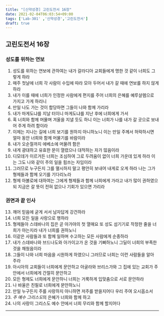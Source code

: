 ```yaml
---
title: "[신약성경] 고린도전서 16장"
date: 2021-02-04T06:03:54+09:00
tags: ['Lab-301' ,'신약성경','고린도전서']
draft: true
---
```

## 고린도전서 16장
### 성도를 위하는 연보
1. 성도를 위하는 연보에 관하여는 내가 갈라디아 교회들에게 명한 것 같이 너희도 그렇게 하라
2. 매주 첫날에 너희 각 사람이 수입에 따라 모아 두어서 내가 갈 때에 연보를 하지 않게 하라
3. 내가 이를 때에 너희가 인정한 사람에게 편지를 주어 너희의 은혜를 예루살렘으로 가지고 가게 하리니
4. 만일 나도 가는 것이 합당하면 그들이 나와 함께 가리라
5. 내가 마게도냐를 지날 터이니 마게도냐를 지난 후에 너희에게 가서
6. 혹 너희와 함께 머물며 겨울을 지낼 듯도 하니 이는 너희가 나를 내가 갈 곳으로 보내어 주게 하려 함이라
7. 이제는 지나는 길에 너희 보기를 원하지 아니하노니 이는 만일 주께서 허락하시면 얼마 동안 너희와 함께 머물기를 바람이라
8. 내가 오순절까지 에베소에 머물려 함은
9. 내게 광대하고 유효한 문이 열렸으나 대적하는 자가 많음이라
10. 디모데가 이르거든 너희는 조심하여 그로 두려움이 없이 너희 가운데 있게 하라 이는 그도 나와 같이 주의 일을 힘쓰는 자임이라
11. 그러므로 누구든지 그를 멸시하지 말고 평안히 보내어 내게로 오게 하라 나는 그가 형제들과 함께 오기를 기다리노라
12. 형제 아볼로에 대하여는 그에게 형제들과 함께 너희에게 가라고 내가 많이 권하였으되 지금은 갈 뜻이 전혀 없으나 기회가 있으면 가리라
### 권면과 끝 인사
13. 깨어 믿음에 굳게 서서 남자답게 강건하라
14. 너희 모든 일을 사랑으로 행하라
15. 형제들아 스데바나의 집은 곧 아가야의 첫 열매요 또 성도 섬기기로 작정한 줄을 너희가 아는지라 내가 너희를 권하노니
16. 이같은 사람들과 또 함께 일하며 수고하는 모든 사람에게 순종하라 
17. 내가 스데바나와 브드나도와 아가이고가 온 것을 기뻐하노니 그딜이 너희의 부족한 것을 채웠음이라
18. 그들이 나와 너희 마음을 시원하게 하였으니 그러므로 너희는 이런 사람들을 알아 주라
19. 아시아의 교회들이 너희에게 문안하고 아굴라와 브리스가와 그 집에 있는 교회가 주 안에서 너희에게 간절히 문안하고 
20. 모든 형제도 너희에게 문안하니 너희는 거룩하게 입맞춤으로 서로 문안하라
21. 나 바울은 친필로 너희에게 문안하노니
22. 만일 누구든지 주를 사랑하지 아니하면 저주를 받을지어다 우리 주여 오시옵소서
23. *주 예수 그리스도*의 은혜가 너희와 함께 하고
24. 나의 사랑이 그리스도 예수 안에서 너희 무리와 함께 할지어다
***
